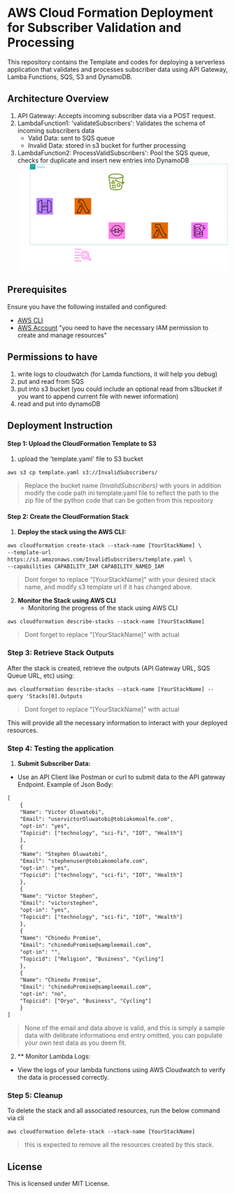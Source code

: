 # AWS Cloud Formation Deployment for Subscriber Validation and Processing
This repository contains the Template and codes for deploying a serverless application that validates and processes subscriber data using API Gateway, Lamba Functions, SQS, S3 and DynamoDB. 

## Architecture Overview
1. API Gateway: Accepts incoming subscriber data via a POST request.
2. LambdaFunction1: 'validateSubscribers': Validates the schema of incoming subscribers data
    * Valid Data: sent to SQS queue
    * Invalid Data: stored in s3 bucket for further processing
4. LambdaFunction2: ProcessValidSubscribers': Pool the SQS queue, checks for duplicate and insert new entries into DynamoDB
![arichtectural diagram](diagram.png.png)

## Prerequisites
Ensure you have the following installed and configured:
* [AWS CLI](https://aws.amazon.com/cli/)
* [AWS Account](https://aws.amazon.com) "you need to have the necessary IAM permission to create and manage resources"

## Permissions to have
1. write logs to cloudwatch (for Lamda functions, it will help you debug)
2. put and read from SQS
3. put into s3 bucket (you could include an optional read from s3bucket if you want to append current file with newer information)
4. read and put into dynamoDB


## Deployment Instruction
#### Step 1: Upload the CloudFormation Template to S3
1. upload the 'template.yaml' file to S3 bucket
``` bas=
aws s3 cp template.yaml s3://InvalidSubscribers/
``` 
> Replace the bucket name *(InvalidSubscribers)* with yours
> in addition modify the code path ini template.yaml file to reflect the path to the zip file of the python code that can be gotten from this repository

#### Step 2: Create the CloudFormation Stack
1. **Deploy the stack using the AWS CLI:**
``` bas=
aws cloudformation create-stack --stack-name [YourStackName] \
--template-url https://s3.amazonaws.com/InvalidSubscribers/template.yaml \
--capabilities CAPABILITY_IAM CAPABILITY_NAMED_IAM
```
> Dont forger to replace "[YourStackName]" with your desired stack name, and modify s3 template url if it has changed above. 

2. **Monitor the Stack using AWS CLI**
    * Monitoring the progress of the stack using AWS CLI 
```bas=
aws cloudformation describe-stacks --stack-name [YourStackName]
```
> Dont forget to replace "[YourStackName]" with actual

### Step 3: Retrieve Stack Outputs
After the stack is created, retrieve the outputs (API Gateway URL, SQS Queue URL, etc) using:

```bas=
aws cloudformation describe-stacks --stack-name [YourStackName] --query 'Stacks[0].Outputs
```
> Dont forget to replace "[YourStackName]" with actual

This will provide all the necessary information to interact with your deployed resources.

### Step 4: Testing the application
1. **Submit Subscriber Data:**
* Use an API Client like Postman or curl to submit data to the API gateway Endpoint. 
Example of Json Body:
```jsonld=
[
    {
    "Name": "Victor Oluwatobi",
    "Email": "uservictorOluwatobi@tobiakomoalfe.com",
    "opt-in": "yes",
    "Topicid": ["technology", "sci-fi", "IOT", "Health"]
    },
    {
    "Name": "Stephen Oluwatobi",
    "Email": "stephenuser@tobiakomolafe.com",
    "opt-in": "yes",
    "Topicid": ["technology", "sci-fi", "IOT", "Health"]
    },
    {
    "Name": "Victor Stephen",
    "Email": "victorstephen",
    "opt-in": "yes",
    "Topicid": ["technology", "sci-fi", "IOT", "Health"]
    },
    {
    "Name": "Chinedu Promise",
    "Email": "chineduPromise@sampleemail.com",
    "opt-in": "",
    "Topicid": ["Religion", "Business", "Cycling"]
    },
    {
    "Name": "Chinedu Promise",
    "Email": "chineduPromise@sampleemail.com",
    "opt-in": "no",
    "Topicid": ["Oryo", "Business", "Cycling"]
    }
]
```
>None of the email and data above is valid, and this is simply a sample data with delibrate informations end entry omitted, you can populate your own test data as you deem fit. 

2. ** Monitor Lambda Logs:
* View the logs of your lambda functions using AWS Cloudwatch to verify the data is processed correctly. 


### Step 5: Cleanup
To delete the stack and all associated resources, run the below command via cli
```bas=
aws cloudformation delete-stack --stack-name [YourStackName]
```
>this is expected to remove all the resources created by this stack. 


## License
This is licensed under MIT License. 
